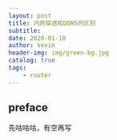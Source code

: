```yaml
---
layout: post
title: 内网穿透和DDNS的区别
subtitle: 
date: 2020-01-10
author: kevin
header-img: img/green-bg.jpg
catalog: true
tags:
    - router
---
```




## preface



先咕咕咕，有空再写